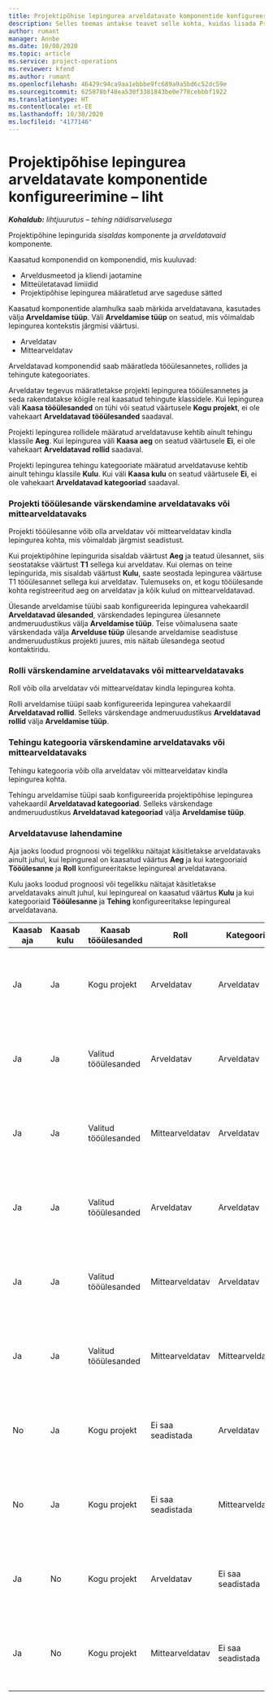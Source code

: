 ```yaml
---
title: Projektipõhise lepingurea arveldatavate komponentide konfigureerimine – liht
description: Selles teemas antakse teavet selle kohta, kuidas lisada Project Operationsis lepinguridadele arveldatavaid komponente.
author: rumant
manager: Annbe
ms.date: 10/08/2020
ms.topic: article
ms.service: project-operations
ms.reviewer: kfend
ms.author: rumant
ms.openlocfilehash: 46429c94ca9aa1ebbbe9fc689a9a5bd6c52dc59e
ms.sourcegitcommit: 625878bf48ea530f3381843be0e778cebbbf1922
ms.translationtype: HT
ms.contentlocale: et-EE
ms.lasthandoff: 10/30/2020
ms.locfileid: "4177146"
---
```

# <a name="configure-chargeable-components-of-a-project-based-contract-line---lite"></a>Projektipõhise lepingurea arveldatavate komponentide konfigureerimine – liht

_**Kohaldub:** lihtjuurutus – tehing näidisarvelusega_

Projektipõhine lepingurida *sisaldas* komponente ja *arveldatavaid* komponente.

Kaasatud komponendid on komponendid, mis kuuluvad:

  - Arveldusmeetod ja kliendi jaotamine
  - Mitteületatavad limiidid 
  - Projektipõhise lepingurea määratletud arve sageduse sätted

Kaasatud komponentide alamhulka saab märkida arveldatavana, kasutades välja **Arveldamise tüüp**. Väli **Arveldamise tüüp** on seatud, mis võimaldab lepingurea kontekstis järgmisi väärtusi.

  - Arveldatav
  - Mittearveldatav

Arveldatavad komponendid saab määratleda tööülesannetes, rollides ja tehingute kategooriates.

Arveldatav tegevus määratletakse projekti lepingurea tööülesannetes ja seda rakendatakse kõigile real kaasatud tehingute klassidele. Kui lepingurea väli **Kaasa tööülesanded** on tühi või seatud väärtusele **Kogu projekt**, ei ole vahekaart **Arveldatavad tööülesanded** saadaval.

Projekti lepingurea rollidele määratud arveldatavuse kehtib ainult tehingu klassile **Aeg**. Kui lepingurea väli **Kaasa aeg** on seatud väärtusele **Ei**, ei ole vahekaart **Arveldatavad rollid** saadaval.

Projekti lepingurea tehingu kategooriate määratud arveldatavuse kehtib ainult tehingu klassile **Kulu**. Kui väli **Kaasa kulu** on seatud väärtusele **Ei**, ei ole vahekaart **Arveldatavad kategooriad** saadaval.

### <a name="update-a-project-task-as-chargeable-or-non-chargeable"></a>Projekti tööülesande värskendamine arveldatavaks või mittearveldatavaks

Projekti tööülesanne võib olla arveldatav või mittearveldatav kindla lepingurea kohta, mis võimaldab järgmist seadistust.

Kui projektipõhine lepingurida sisaldab väärtust **Aeg** ja teatud ülesannet, siis seostatakse väärtust **T1** sellega kui arveldatav. Kui olemas on teine lepingurida, mis sisaldab väärtust **Kulu**, saate seostada lepingurea väärtuse T1 tööülesannet sellega kui arveldatav. Tulemuseks on, et kogu tööülesande kohta registreeritud aeg on arveldatav ja kõik kulud on mittearveldatavad.

Ülesande arveldamise tüübi saab konfigureerida lepingurea vahekaardil **Arveldatavad ülesanded**, värskendades lepingurea ülesannete andmeruudustikus välja **Arveldamise tüüp**. Teise võimalusena saate värskendada välja **Arvelduse tüüp** ülesande arveldamise seadistuse andmeruudustikus projekti juures, mis näitab ülesandega seotud kontaktiridu.

### <a name="update-a-role-as-chargeable-or-non-chargeable"></a>Rolli värskendamine arveldatavaks või mittearveldatavaks

Roll võib olla arveldatav või mittearveldatav kindla lepingurea kohta.

Rolli arveldamise tüüpi saab konfigureerida lepingurea vahekaardil **Arveldatavad rollid**. Selleks värskendage andmeruudustikus **Arveldatavad rollid** välja **Arveldamise tüüp**.

### <a name="update-a-transaction-category-as-chargeable-or-non-chargeable"></a>Tehingu kategooria värskendamine arveldatavaks või mittearveldatavaks

Tehingu kategooria võib olla arveldatav või mittearveldatav kindla lepingurea kohta.

Tehingu arveldamise tüüpi saab konfigureerida projektipõhise lepingurea vahekaardil **Arveldatavad kategooriad**. Selleks värskendage andmeruudustikus **Arveldatavad kategooriad** välja **Arveldamise tüüp**.

### <a name="resolve-chargeability"></a>Arveldatavuse lahendamine

Aja jaoks loodud prognoosi või tegelikku näitajat käsitletakse arveldatavaks ainult juhul, kui lepingureal on kaasatud väärtus **Aeg** ja kui kategooriaid **Tööülesanne** ja **Roll** konfigureeritakse lepingureal arveldatavana.

Kulu jaoks loodud prognoosi või tegelikku näitajat käsitletakse arveldatavaks ainult juhul, kui lepingureal on kaasatud väärtus **Kulu** ja kui kategooriaid **Tööülesanne** ja **Tehing** konfigureeritakse lepingureal arveldatavana.


| Kaasab aja | Kaasab kulu | Kaasab tööülesanded | Roll           | Kategooria       | Toiming                                                                                                      |
|---------------|------------------|----------------|----------------|----------------|-----------------------------------------------------------------------------------------------------------|
| Ja           | Ja              | Kogu projekt | Arveldatav     | Arveldatav     | Tegeliku aja arveldamine: **Arveldatav** </br> Tegeliku kulu arveldamise tüüp: **Arveldatav**           |
| Ja           | Ja              | Valitud tööülesanded | Arveldatav     | Arveldatav     | Tegeliku aja arveldamine: **Arveldatav** </br> Tegeliku kulu arveldamise tüüp: **Arveldatav**           |
| Ja           | Ja              | Valitud tööülesanded | Mittearveldatav | Arveldatav     | Tegeliku aja arveldamine: **Mittearveldatav** </br> Tegeliku kulu arveldamise tüüp: **Arveldatav**       |
| Ja           | Ja              | Valitud tööülesanded | Arveldatav     | Arveldatav     | Tegeliku aja arveldamine: **Mittearveldatav** </br> Tegeliku kulu arveldamise tüüp: **Mittearveldatav** |
| Ja           | Ja              | Valitud tööülesanded | Mittearveldatav | Arveldatav     | Tegeliku aja arveldamine: **Mittearveldatav** </br> Tegeliku kulu arveldamise tüüp: **Mittearveldatav** |
| Ja           | Ja              | Valitud tööülesanded | Mittearveldatav | Mittearveldatav | Tegeliku aja arveldamine: **Mittearveldatav** </br> Tegeliku kulu arveldamise tüüp: **Mittearveldatav** |
| No            | Ja              | Kogu projekt | Ei saa seadistada   | Arveldatav     | Tegeliku aja arveldamine: **Pole saadaval**</br>Tegeliku kulu arveldamise tüüp: **Arveldatav**          |
| No            | Ja              | Kogu projekt | Ei saa seadistada   | Mittearveldatav | Tegeliku aja arveldamine: **Pole saadaval**</br> Tegeliku kulu arveldamise tüüp: **Mittearveldatav**     |
| Ja           | No               | Kogu projekt | Arveldatav     | Ei saa seadistada   | Tegeliku aja arveldamine: **Arveldatav** </br> Tegeliku kulu arveldamise tüüp: **Pole saadaval**        |
| Ja           | No               | Kogu projekt | Mittearveldatav | Ei saa seadistada   | Tegeliku aja arveldamine: **Mittearveldatav** </br>Tegeliku kulu arveldamise tüüp: **Pole saadaval**   |
